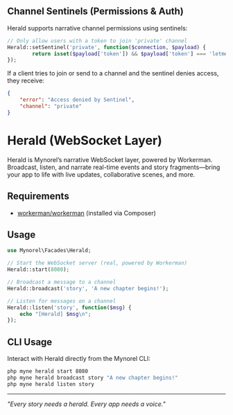 ## Channel Sentinels (Permissions & Auth)

Herald supports narrative channel permissions using sentinels:

```php
// Only allow users with a token to join 'private' channel
Herald::setSentinel('private', function($connection, $payload) {
        return isset($payload['token']) && $payload['token'] === 'letmein';
});
```

If a client tries to join or send to a channel and the sentinel denies access, they receive:

```json
{
    "error": "Access denied by Sentinel",
    "channel": "private"
}
```

# Herald (WebSocket Layer)

Herald is Mynorel’s narrative WebSocket layer, powered by Workerman. Broadcast, listen, and narrate real-time events and story fragments—bring your app to life with live updates, collaborative scenes, and more.

## Requirements

- [workerman/workerman](https://github.com/walkor/Workerman) (installed via Composer)

## Usage

```php
use Mynorel\Facades\Herald;

// Start the WebSocket server (real, powered by Workerman)
Herald::start(8080);

// Broadcast a message to a channel
Herald::broadcast('story', 'A new chapter begins!');

// Listen for messages on a channel
Herald::listen('story', function($msg) {
    echo "[Herald] $msg\n";
});
```

## CLI Usage

Interact with Herald directly from the Mynorel CLI:

```bash
php myne herald start 8080
php myne herald broadcast story "A new chapter begins!"
php myne herald listen story
```

---
*"Every story needs a herald. Every app needs a voice."*
